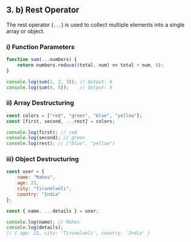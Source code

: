 ## 3. b) Rest Operator
The rest operator (`...`) is used to collect multiple elements into a single array or object.

### i) Function Parameters
```js
function sum(...numbers) {
    return numbers.reduce((total, num) => total + num, 0);
}

console.log(sum(1, 2, 3)); // Output: 6
console.log(sum(4, 5));    // Output: 9
```
### ii) Array Destructuring
```js
const colors = ["red", "green", "blue", "yellow"];
const [first, second, ...rest] = colors;

console.log(first); // red
console.log(second); // green
console.log(rest); // ["blue", "yellow"]
```
### iii) Object Destructuring
```js
const user = {
    name: "Mahes",
    age: 21,
    city: "Tirunelveli",
    country: "India"
};

const { name, ...details } = user;

console.log(name); // Mahes
console.log(details); 
// { age: 21, city: 'Tirunelveli', country: 'India' }
```